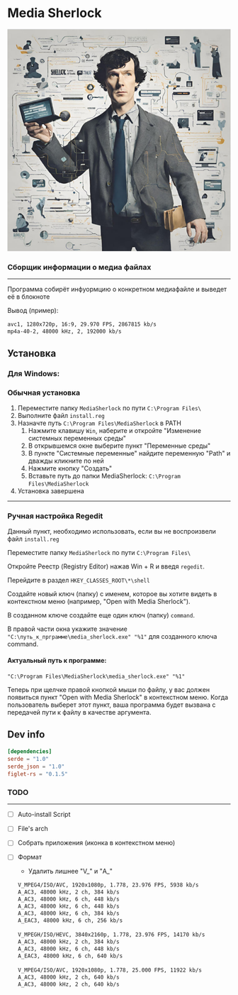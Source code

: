 # Media Sherlock

![Media Sherlock](./assets/logo4.jpg)

### Сборщик информации о медиа файлах
---
Программа собирёт инфуормцию о конкретном медиафайле и выведет её в блокноте

Вывод (пример):
```
avc1, 1280x720p, 16:9, 29.970 FPS, 2867815 kb/s
mp4a-40-2, 48000 kHz, 2, 192000 kb/s
```

## Установка

### Для Windows:

### Обычная установка

1. Переместите папку `MediaSherlock` по пути `C:\Program Files\`
2. Выполните файл `install.reg`
3. Назначте путь `C:\Program Files\MediaSherlock` в PATH
   1. Нажмите клавишу `Win`, наберите и откройте "Изменение системных переменных среды"
   2. В открывшемся окне выберите пункт "Переменные среды"
   3. В пункте "Системные переменные" найдите переменную "Path" и дважды кликните по ней
   4. Нажмите кнопку "Создать"
   5. Вставьте путь до папки MediaSherlock: `C:\Program Files\MediaSherlock`
4. Установка завершена
---

### Ручная настройка Regedit

Данный пункт, необходимо использовать, если вы не воспроизвели файл `install.reg`

Переместите папку `MediaSherlock` по пути `C:\Program Files\`

Откройте Реестр (Registry Editor) нажав Win + R и введя `regedit`.

Перейдите в раздел `HKEY_CLASSES_ROOT\*\shell`

Создайте новый ключ (папку) с именем, которое вы хотите видеть в контекстном меню (например, "Open with Media Sherlock").

В созданном ключе создайте еще один ключ (папку) `command`.

В правой части окна укажите значение `"C:\путь_к_прграмме\media_sherlock.exe" "%1"` для созданного ключа command.

#### Актуальный путь к программе:

```shell
"C:\Program Files\MediaSherlock\media_sherlock.exe" "%1"
```

Теперь при щелчке правой кнопкой мыши по файлу, у вас должен появиться пункт "Open with Media Sherlock" в контекстном меню. Когда пользователь выберет этот пункт, ваша программа будет вызвана с передачей пути к файлу в качестве аргумента.

## Dev info
```toml
[dependencies]
serde = "1.0"
serde_json = "1.0"
figlet-rs = "0.1.5"
```

### TODO
---
- [ ] Auto-install Script
- [ ] File's arch
- [ ] Собрать приложения (иконка в контекстном меню)
- [ ] Формат
  - Удалить лишнее "V_" и "A_"

   ``` 
   V_MPEG4/ISO/AVC, 1920x1080p, 1.778, 23.976 FPS, 5938 kb/s
   A_AC3, 48000 kHz, 2 ch, 384 kb/s
   A_AC3, 48000 kHz, 6 ch, 448 kb/s
   A_AC3, 48000 kHz, 6 ch, 448 kb/s
   A_AC3, 48000 kHz, 6 ch, 384 kb/s
   A_EAC3, 48000 kHz, 6 ch, 256 kb/s
   
   V_MPEGH/ISO/HEVC, 3840x2160p, 1.778, 23.976 FPS, 14170 kb/s
   A_AC3, 48000 kHz, 2 ch, 384 kb/s
   A_AC3, 48000 kHz, 6 ch, 448 kb/s
   A_EAC3, 48000 kHz, 6 ch, 640 kb/s
   
   V_MPEG4/ISO/AVC, 1920x1080p, 1.778, 25.000 FPS, 11922 kb/s
   A_AC3, 48000 kHz, 2 ch, 640 kb/s
   A_AC3, 48000 kHz, 2 ch, 640 kb/s
   ```